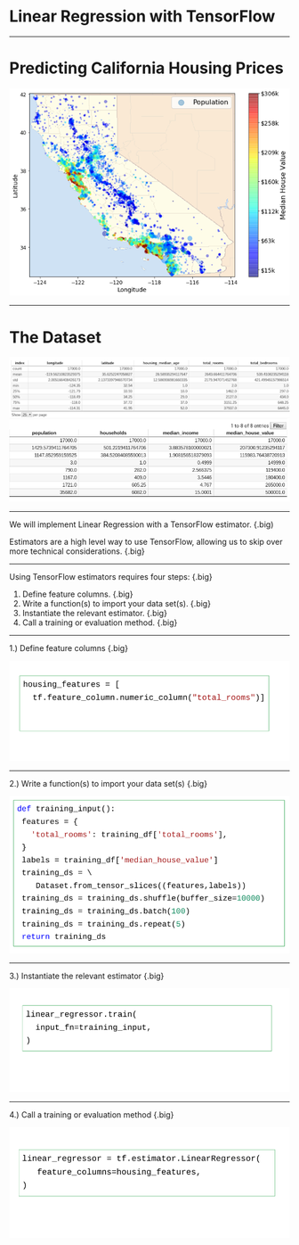 # Linear Regression with TensorFlow

---

# Predicting California Housing Prices 

![](res/linregwithTF.png)

<!--
In this colab we will be be examining California housing price data. The data is from the year 2000 census and contains block-level data about california housing prices.

A census block is a geographic area containing between 300 and 3000 individuals, so in denser areas there are more census blocks.
-->

---

# The Dataset

![](res/linregwithTF2.png)
![](res/linregwithTF3.png)

<!--
Let's take a look at the dataset that we'll be loading.

We can see that we have 17,000 rows. Notice that some values are scaled by thousands such as median income.
-->

---

We will implement Linear Regression with a TensorFlow estimator. {.big) 

Estimators are a high level way to use TensorFlow, allowing us to skip over more technical considerations. {.big}

---

Using TensorFlow estimators requires four steps: {.big}

1. Define feature columns. {.big}
1. Write a function(s) to import your data set(s). {.big}
1.  Instantiate the relevant estimator. {.big}
1.  Call a training or evaluation method. {.big}

---

1.) Define feature columns {.big}

![](res/linregwithTF4.png)

---

2.) Write a function(s) to import your data set(s) {.big}

![](res/linregwithTF5.png)

---

3.) Instantiate the relevant estimator {.big}

![](res/linregwithTF6.png)

---

4.) Call a training or evaluation method {.big}

![](res/linregwithTF7.png)

